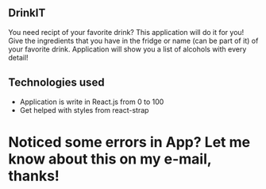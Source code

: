 ## DrinkIT

You need recipt of your favorite drink? This application will do it for you! Give the ingredients that you have in the fridge or name (can be part of it) of your favorite drink. Application will show you a list of alcohols with every detail!


## Technologies used

- Application is write in React.js from 0 to 100
- Get helped with styles from react-strap

# Noticed some errors in App? Let me know about this on my e-mail, thanks!
